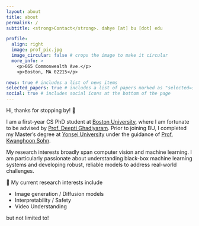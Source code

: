 ```yaml
---
layout: about
title: about
permalink: /
subtitle: <strong>Contact</strong>. dahye [at] bu [dot] edu

profile:
  align: right
  image: prof_pic.jpg
  image_circular: false # crops the image to make it circular
  more_info: >
    <p>665 Commonwealth Ave.</p>
    <p>Boston, MA 02215</p>

news: true # includes a list of news items
selected_papers: true # includes a list of papers marked as "selected={true}"
social: true # includes social icons at the bottom of the page
---
```


Hi, thanks for stopping by! 👋

I am a first-year CS PhD student at [Boston University](https://www.bu.edu/cs/), where I am fortunate to be advised by [Prof. Deepti Ghadiyaram](https://deeptigp.github.io/). Prior to joining BU, I completed my Master’s degree at [Yonsei University](https://www.yonsei.ac.kr/en_sc/index.jsp) under the guidance of [Prof. Kwanghoon Sohn](https://scholar.google.com/citations?user=zEtk0QsAAAAJ&hl=en).

My research interests broadly span computer vision and machine learning. I am particularly passionate about understanding black-box machine learning systems and developing robust, reliable models to address real-world challenges.

💭 My current research interests include
- Image generation / Diffusion models
- Interpretability / Safety
- Video Understanding

but not limited to!